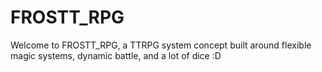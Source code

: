 # FROSTT_RPG
Welcome to FROSTT_RPG, a TTRPG system concept built around flexible magic systems, dynamic battle, and a lot of dice :D 
